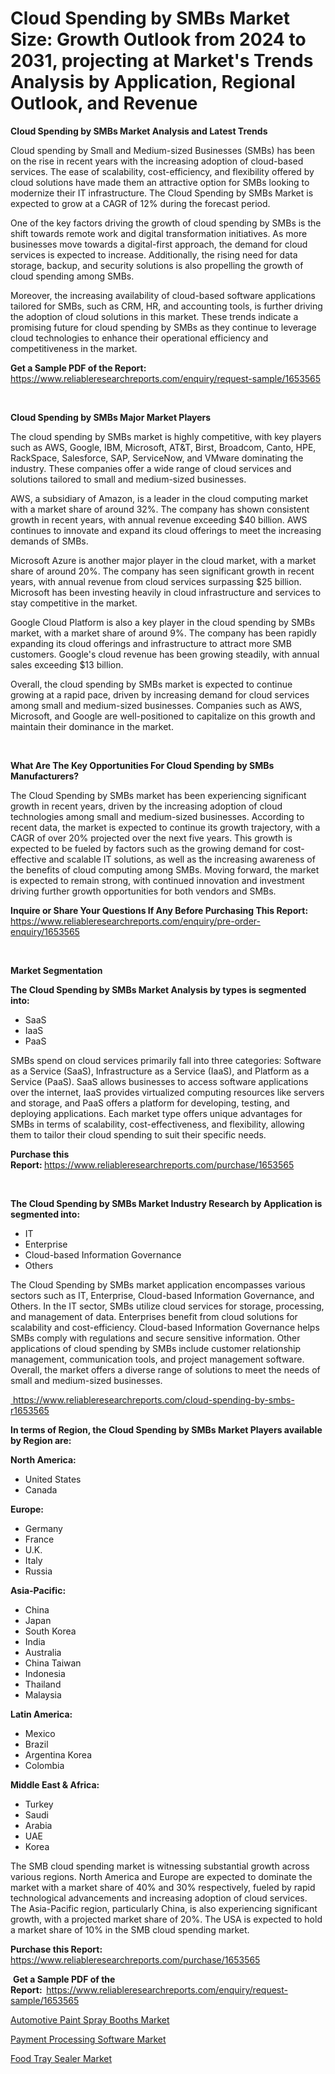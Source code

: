 <p><h1>Cloud Spending by SMBs Market Size: Growth Outlook from 2024 to 2031, projecting at Market's Trends Analysis by Application, Regional Outlook, and Revenue</h1></p><p><strong>Cloud Spending by SMBs Market Analysis and Latest Trends</strong></p>
<p><p>Cloud spending by Small and Medium-sized Businesses (SMBs) has been on the rise in recent years with the increasing adoption of cloud-based services. The ease of scalability, cost-efficiency, and flexibility offered by cloud solutions have made them an attractive option for SMBs looking to modernize their IT infrastructure. The Cloud Spending by SMBs Market is expected to grow at a CAGR of 12% during the forecast period.</p><p>One of the key factors driving the growth of cloud spending by SMBs is the shift towards remote work and digital transformation initiatives. As more businesses move towards a digital-first approach, the demand for cloud services is expected to increase. Additionally, the rising need for data storage, backup, and security solutions is also propelling the growth of cloud spending among SMBs.</p><p>Moreover, the increasing availability of cloud-based software applications tailored for SMBs, such as CRM, HR, and accounting tools, is further driving the adoption of cloud solutions in this market. These trends indicate a promising future for cloud spending by SMBs as they continue to leverage cloud technologies to enhance their operational efficiency and competitiveness in the market.</p></p>
<p><strong>Get a Sample PDF of the Report:&nbsp;</strong> <a href="https://www.reliableresearchreports.com/enquiry/request-sample/1653565">https://www.reliableresearchreports.com/enquiry/request-sample/1653565</a></p>
<p>&nbsp;</p>
<p><strong>Cloud Spending by SMBs Major Market Players</strong></p>
<p><p>The cloud spending by SMBs market is highly competitive, with key players such as AWS, Google, IBM, Microsoft, AT&T, Birst, Broadcom, Canto, HPE, RackSpace, Salesforce, SAP, ServiceNow, and VMware dominating the industry. These companies offer a wide range of cloud services and solutions tailored to small and medium-sized businesses.</p><p>AWS, a subsidiary of Amazon, is a leader in the cloud computing market with a market share of around 32%. The company has shown consistent growth in recent years, with annual revenue exceeding $40 billion. AWS continues to innovate and expand its cloud offerings to meet the increasing demands of SMBs.</p><p>Microsoft Azure is another major player in the cloud market, with a market share of around 20%. The company has seen significant growth in recent years, with annual revenue from cloud services surpassing $25 billion. Microsoft has been investing heavily in cloud infrastructure and services to stay competitive in the market.</p><p>Google Cloud Platform is also a key player in the cloud spending by SMBs market, with a market share of around 9%. The company has been rapidly expanding its cloud offerings and infrastructure to attract more SMB customers. Google's cloud revenue has been growing steadily, with annual sales exceeding $13 billion.</p><p>Overall, the cloud spending by SMBs market is expected to continue growing at a rapid pace, driven by increasing demand for cloud services among small and medium-sized businesses. Companies such as AWS, Microsoft, and Google are well-positioned to capitalize on this growth and maintain their dominance in the market.</p></p>
<p>&nbsp;</p>
<p><strong>What Are The Key Opportunities For Cloud Spending by SMBs Manufacturers?</strong></p>
<p><p>The Cloud Spending by SMBs market has been experiencing significant growth in recent years, driven by the increasing adoption of cloud technologies among small and medium-sized businesses. According to recent data, the market is expected to continue its growth trajectory, with a CAGR of over 20% projected over the next five years. This growth is expected to be fueled by factors such as the growing demand for cost-effective and scalable IT solutions, as well as the increasing awareness of the benefits of cloud computing among SMBs. Moving forward, the market is expected to remain strong, with continued innovation and investment driving further growth opportunities for both vendors and SMBs.</p></p>
<p><strong>Inquire or Share Your Questions If Any Before Purchasing This Report:</strong> <a href="https://www.reliableresearchreports.com/enquiry/pre-order-enquiry/1653565">https://www.reliableresearchreports.com/enquiry/pre-order-enquiry/1653565</a></p>
<p>&nbsp;</p>
<p><strong>Market Segmentation</strong></p>
<p><strong>The Cloud Spending by SMBs Market Analysis by types is segmented into:</strong></p>
<p><ul><li>SaaS</li><li>IaaS</li><li>PaaS</li></ul></p>
<p><p>SMBs spend on cloud services primarily fall into three categories: Software as a Service (SaaS), Infrastructure as a Service (IaaS), and Platform as a Service (PaaS). SaaS allows businesses to access software applications over the internet, IaaS provides virtualized computing resources like servers and storage, and PaaS offers a platform for developing, testing, and deploying applications. Each market type offers unique advantages for SMBs in terms of scalability, cost-effectiveness, and flexibility, allowing them to tailor their cloud spending to suit their specific needs.</p></p>
<p><strong>Purchase this Report:&nbsp;</strong><a href="https://www.reliableresearchreports.com/purchase/1653565">https://www.reliableresearchreports.com/purchase/1653565</a></p>
<p>&nbsp;</p>
<p><strong>The Cloud Spending by SMBs Market Industry Research by Application is segmented into:</strong></p>
<p><ul><li>IT</li><li>Enterprise</li><li>Cloud-based Information Governance</li><li>Others</li></ul></p>
<p><p>The Cloud Spending by SMBs market application encompasses various sectors such as IT, Enterprise, Cloud-based Information Governance, and Others. In the IT sector, SMBs utilize cloud services for storage, processing, and management of data. Enterprises benefit from cloud solutions for scalability and cost-efficiency. Cloud-based Information Governance helps SMBs comply with regulations and secure sensitive information. Other applications of cloud spending by SMBs include customer relationship management, communication tools, and project management software. Overall, the market offers a diverse range of solutions to meet the needs of small and medium-sized businesses.</p></p>
<p><a href="https://www.reliableresearchreports.com/cloud-spending-by-smbs-r1653565">&nbsp;https://www.reliableresearchreports.com/cloud-spending-by-smbs-r1653565</a></p>
<p><strong>In terms of Region, the Cloud Spending by SMBs Market Players available by Region are:</strong></p>
<p>
    <p> <strong> North America: </strong>
        <ul>
            <li>United States</li>
            <li>Canada</li>
        </ul>
        </p> 
    <p> <strong> Europe: </strong>
        <ul>
            <li>Germany</li>
            <li>France</li>
            <li>U.K.</li>
            <li>Italy</li>
            <li>Russia</li>
        </ul>
        </p> 
    <p> <strong> Asia-Pacific: </strong>
        <ul>
            <li>China</li>
            <li>Japan</li>
            <li>South Korea</li>
            <li>India</li>
            <li>Australia</li>
            <li>China Taiwan</li>
            <li>Indonesia</li>
            <li>Thailand</li>
            <li>Malaysia</li>
        </ul>
        </p> 
    <p> <strong> Latin America: </strong>
        <ul>
            <li>Mexico</li>
            <li>Brazil</li>
            <li>Argentina Korea</li>
            <li>Colombia</li>
        </ul>
        </p> 
    <p> <strong> Middle East & Africa: </strong>
        <ul>
            <li>Turkey</li>
            <li>Saudi</li>
            <li>Arabia</li>
            <li>UAE</li>
            <li>Korea</li>
        </ul>
    </p>
    </p>
<p><p>The SMB cloud spending market is witnessing substantial growth across various regions. North America and Europe are expected to dominate the market with a market share of 40% and 30% respectively, fueled by rapid technological advancements and increasing adoption of cloud services. The Asia-Pacific region, particularly China, is also experiencing significant growth, with a projected market share of 20%. The USA is expected to hold a market share of 10% in the SMB cloud spending market.</p></p>
<p><strong>Purchase this Report: </strong><a href="https://www.reliableresearchreports.com/purchase/1653565">https://www.reliableresearchreports.com/purchase/1653565</a></p>
<p>&nbsp;<strong>Get a Sample PDF of the Report:&nbsp;&nbsp;</strong><a href="https://www.reliableresearchreports.com/enquiry/request-sample/1653565">https://www.reliableresearchreports.com/enquiry/request-sample/1653565</a></p>
<p><strong></strong></p>
<p><p><a href="https://www.linkedin.com/pulse/decoding-automotive-paint-spray-booths-market-metrics-share-oayac">Automotive Paint Spray Booths Market</a></p><p><a href="https://www.linkedin.com/pulse/payment-processing-software-market-share-evolution-growth-0rple">Payment Processing Software Market</a></p><p><a href="https://www.linkedin.com/pulse/food-tray-sealer-market-insights-cagr-trends-growth-strategies-0pjkf">Food Tray Sealer Market</a></p></p>